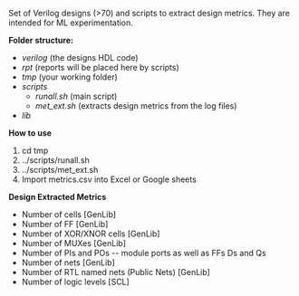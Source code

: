 Set of Verilog designs (>70) and scripts to extract design metrics. They are intended for ML experimentation.

**Folder structure:**
- *verilog* (the designs HDL code)
- *rpt* (reports will be placed here by scripts)
- *tmp* (your working folder)
- *scripts*
  - *runall.sh* (main script)
  - *met_ext.sh* (extracts design metrics from the log files)
- *lib*

**How to use**
1) cd tmp
2) ../scripts/runall.sh
3) ../scripts/met_ext.sh
4) Import metrics.csv into Excel or Google sheets

**Design Extracted Metrics**
- Number of cells [GenLib]
- Number of FF [GenLib]
- Number of XOR/XNOR cells [GenLib]
- Number of MUXes [GenLib]
- Number of PIs and POs -- module ports as well as FFs Ds and Qs
- Number of nets [GenLib] 
- Number of RTL named nets (Public Nets) [GenLib]
- Number of logic levels [SCL]
